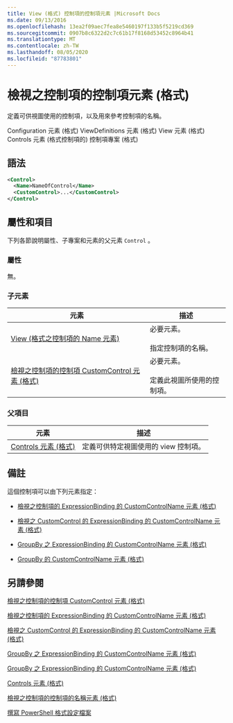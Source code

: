 ```yaml
---
title: View (格式) 控制項的控制項元素 |Microsoft Docs
ms.date: 09/13/2016
ms.openlocfilehash: 13ea2f09aec7fea8e5460197f133b5f5219cd369
ms.sourcegitcommit: 0907b8c6322d2c7c61b17f8168d53452c8964b41
ms.translationtype: MT
ms.contentlocale: zh-TW
ms.lasthandoff: 08/05/2020
ms.locfileid: "87783801"
---
```

# <a name="control-element-for-controls-for-view--format"></a>檢視之控制項的控制項元素 (格式)

定義可供視圖使用的控制項，以及用來參考控制項的名稱。

Configuration 元素 (格式) ViewDefinitions 元素 (格式) View 元素 (格式) Controls 元素 (格式控制項的) 控制項專案 (格式) 

## <a name="syntax"></a>語法

```xml
<Control>
  <Name>NameOfControl</Name>
  <CustomControl>...</CustomControl>
</Control>
```

## <a name="attributes-and-elements"></a>屬性和項目

下列各節說明屬性、子專案和元素的父元素 `Control` 。

### <a name="attributes"></a>屬性

無。

### <a name="child-elements"></a>子元素

|元素|描述|
|-------------|-----------------|
|[View (格式之控制項的 Name 元素) ](./name-element-for-control-for-controls-for-view-format.md)|必要元素。<br /><br /> 指定控制項的名稱。|
|[檢視之控制項的控制項 CustomControl 元素 (格式)](./customcontrol-element-for-control-for-controls-for-view-format.md)|必要元素。<br /><br /> 定義此視圖所使用的控制項。|

### <a name="parent-elements"></a>父項目

|元素|描述|
|-------------|-----------------|
|[Controls 元素 (格式) ](./controls-element-for-view-format.md)|定義可供特定視圖使用的 view 控制項。|

## <a name="remarks"></a>備註

這個控制項可以由下列元素指定：

- [檢視之控制項的 ExpressionBinding 的 CustomControlName 元素 (格式)](./customcontrolname-element-for-expressionbinding-for-controls-for-view-format.md)

- [檢視之 CustomControl 的 ExpressionBinding 的 CustomControlName 元素 (格式)](./customcontrolname-element-for-expressionbinding-for-customcontrol-for-view-format.md)

- [GroupBy 之 ExpressionBinding 的 CustomControlName 元素 (格式)](./customcontrolname-element-for-expressionbinding-for-groupby-format.md)

- [GroupBy 的 CustomControlName 元素 (格式)](./customcontrolname-element-for-groupby-format.md)

## <a name="see-also"></a>另請參閱

[檢視之控制項的控制項 CustomControl 元素 (格式)](./customcontrol-element-for-control-for-controls-for-view-format.md)

[檢視之控制項的 ExpressionBinding 的 CustomControlName 元素 (格式)](./customcontrolname-element-for-expressionbinding-for-controls-for-view-format.md)

[檢視之 CustomControl 的 ExpressionBinding 的 CustomControlName 元素 (格式)](./customcontrolname-element-for-expressionbinding-for-customcontrol-for-view-format.md)

[GroupBy 之 ExpressionBinding 的 CustomControlName 元素 (格式)](./customcontrolname-element-for-expressionbinding-for-groupby-format.md)

[GroupBy 之 ExpressionBinding 的 CustomControlName 元素 (格式)](./customcontrolname-element-for-expressionbinding-for-groupby-format.md)

[Controls 元素 (格式) ](./controls-element-for-view-format.md)

[檢視之控制項的控制項的名稱元素 (格式)](./name-element-for-control-for-controls-for-view-format.md)

[撰寫 PowerShell 格式設定檔案](./writing-a-powershell-formatting-file.md)
